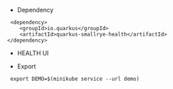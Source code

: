 * Dependency
```properties
 <dependency>
    <groupId>io.quarkus</groupId>
    <artifactId>quarkus-smallrye-health</artifactId>
</dependency>
```
* HEALTH UI

* Export

```shell
 export DEMO=$(minikube service --url demo)   
```